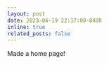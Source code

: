 ```yaml
---
layout: post
date: 2023-06-19 22:17:00-0400
inline: true
related_posts: false
---
```


Made a home page!
